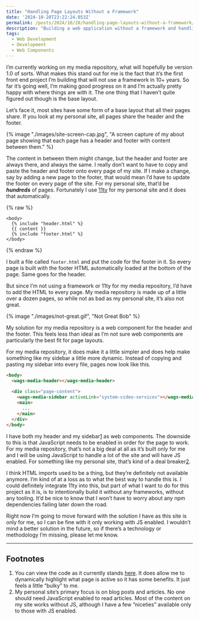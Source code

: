 ```yaml
---
title: "Handling Page Layouts Without a Framework"
date: '2024-10-28T23:22:24.053Z'
permalink: /posts/2024/10/28/handling-page-layouts-without-a-framework/index.html
description: "Building a web application without a framework and handling common page components can be a challenge."
tags:
  - Web Development
  - Development
  - Web Components
---
```


I’m currently working on my media repository, what will hopefully be version 1.0 of sorts. What makes this stand out for me is the fact that it’s the first front end project I’m building that will not use a framework in 10+ years. So far it’s going well, I’m making good progress on it and I’m actually pretty happy with where things are with it. The one thing that I haven’t quite figured out though is the base layout.
<!-- excerpt -->

Let’s face it, most sites have some form of a base layout that all their pages share. If you look at my personal site, all pages share the header and the footer. 

<div class="padded-image">
  {% image "./images/site-screen-cap.jpg", "A screen capture of my about page showing that each page has a header and footer with content between them." %}
</div>

The content in between them might change, but the header and footer are always there, and always the same. I really don’t want to have to copy and paste the header and footer onto every page of my site. If I make a change, say by adding a new page to the footer, that would mean I’d have to update the footer on every page of the site. For my personal site, that’d be ***hundreds*** of pages. Fortunately I use [11ty](https://www.11ty.dev/) for my personal site and it does that automatically.

{% raw %}
```liquid
<body>
  {% include "header.html" %}
  {{ content }}
  {% include "footer.html" %}
</body>
```
{% endraw %}

I built a file called `footer.html` and put the code for the footer in it. So every page is built with the footer HTML automatically loaded at the bottom of the page. Same goes for the header.

But since I’m not using a framework or 11ty for my media repository, I’d have to add the HTML to every page. My media repository is made up of a little over a dozen pages, so while not as bad as my personal site, it’s also not great.

<div>
  {% image "./images/not-great.gif", "Not Great Bob" %}
</div>

My solution for my media repository is a web component for the header and the footer. This feels less than ideal as I’m not sure web components are particularly the best fit for page layouts.

For my media repository, it does make it a little simpler and does help make something like my sidebar a little more dynamic. Instead of copying and pasting my sidebar into every file, pages now look like this.

```html
<body>
  <wags-media-header></wags-media-header>
  
  <div class="page-content">
    <wags-media-sidebar activeLink="system-video-services"></wags-media-sidebar>
    <main>
      ...
    </main>
  </div>
</body>
```

I have both my header and my sidebar<a href="#footnote-1" class="footnote-link" aria-describedby="footnote-1">1</a> as web components. The downside to this is that JavaScript needs to be enabled in order for the page to work. For my media repository, that’s not a big deal at all as it’s built only for me and I will be using JavaScript to handle a lot of the site and will have JS enabled. For something like my personal site, that’s kind of a deal breaker<a href="#footnote-2" class="footnote-link" aria-describedby="footnote-2">2</a>.

I think HTML imports used to be a thing, but they’re definitely not available anymore. I’m kind of at a loss as to what the best way to handle this is. I could definitely integrate 11ty into this, but part of what I want to do for this project as it is, is to intentionally build it without any frameworks, without any tooling. It’d be nice to know that I won’t have to worry about any npm dependencies failing later down the road.

Right now I’m going to move forward with the solution I have as this site is only for me, so I can be fine with it only working with JS enabled. I wouldn’t mind a better solution in the future, so if there’s a technology or methodology I’m missing, please let me know.

---

<h2 class="footnotes">Footnotes</h2>

<ol class="footnotes">
  <li id="footnote-1">You can view the code as it currently stands <a href="https://gist.github.com/kpwags/0ae373f1bef4f9f3ff0dcf68f95338cc">here</a>. It does allow me to dynamically highlight what page is active so it has some benefits. It just feels a little “bulky” to me.</li>
  <li id="footnote-2">My personal site’s primary focus is on blog posts and articles. No one should need JavaScript enabled to read articles. Most of the content on my site works without JS, although I have a few “niceties” available only to those with JS enabled.</li>
</ol>